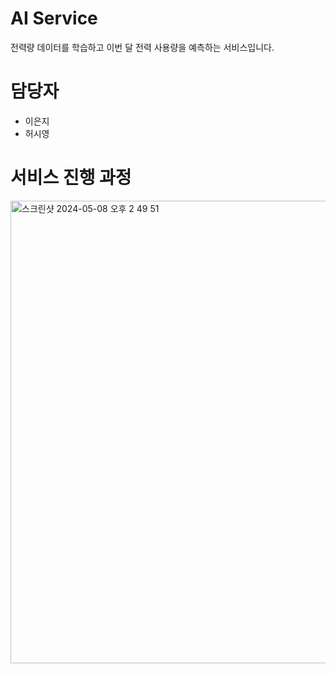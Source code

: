 # AI Service
전력량 데이터를 학습하고 이번 달 전력 사용량을 예측하는 서비스입니다.
# 담당자
- 이은지
- 허시영
# 서비스 진행 과정
<img width="740" alt="스크린샷 2024-05-08 오후 2 49 51" src="https://github.com/nhnacademy-aiot1-5/ai-service/assets/102939647/ad4cfc35-3863-4b03-b226-6845a14fa3d5">
